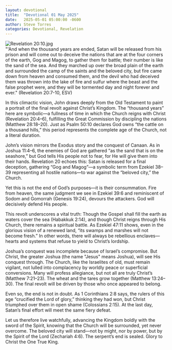 ```yaml
---
layout: devotional
title:  "Devotional 01 May 2025"
date:   2025-05-01 05:00:00 -0600
author: Steve Torres
categories: Devotional, Revelation
---
```

<img src="https://sitemedia.esteeb.com/file/esteebcomsitemedia/devotional_images/Revelation/Rev-20_10.jpg?raw=true" alt="Revelation 20:10.jpg" style="max-width: 100%; height: auto;">

<div class="scripture">
  "'And when the thousand years are ended, Satan will be released from his prison and will come out to deceive the nations that are at the four corners of the earth, Gog and Magog, to gather them for battle; their number is like the sand of the sea. And they marched up over the broad plain of the earth and surrounded the camp of the saints and the beloved city, but fire came down from heaven and consumed them, and the devil who had deceived them was thrown into the lake of fire and sulfur where the beast and the false prophet were, and they will be tormented day and night forever and ever." (Revelation 20:7-10, ESV)

</div>

In this climactic vision, John draws deeply from the Old Testament to paint a portrait of the final revolt against Christ’s Kingdom. The “thousand years” here are symbolic—a fullness of time in which the Church reigns with Christ (Revelation 20:4–6), fulfilling the Great Commission by discipling the nations (Matthew 28:18–20). Just as Psalm 50:10 declares God owns “the cattle on a thousand hills,” this period represents the complete age of the Church, not a literal duration.

John’s vision mirrors the Exodus story and the conquest of Canaan. As in Joshua 11:4–6, the enemies of God are gathered “as the sand that is on the seashore,” but God tells His people not to fear, for He will give them into their hands. Revelation 20 echoes this: Satan is released for a final deception, gathering “Gog and Magog”—a symbolic term from Ezekiel 38–39 representing all hostile nations—to war against the “beloved city,” the Church.

Yet this is not the end of God’s purposes—it is their consummation. Fire from heaven, the same judgment we see in Ezekiel 39:6 and reminiscent of Sodom and Gomorrah (Genesis 19:24), devours the attackers. God will decisively defend His people.

This revolt underscores a vital truth: Though the Gospel shall fill the earth as waters cover the sea (Habakkuk 2:14), and though Christ reigns through His Church, there remains a spiritual battle. As Ezekiel 47:11 shows, even in the glorious vision of a renewed land, “its swamps and marshes will not become fresh.” In other words, there will always be rebellious enclaves—hearts and systems that refuse to yield to Christ’s lordship.

Joshua’s conquest was incomplete because of Israel’s compromise. But Christ, the greater Joshua (the name "Jesus" means Joshua), will see His conquest through. The Church, like the Israelites of old, must remain vigilant, not lulled into complacency by worldly peace or superficial conversions. Many will profess allegiance, but not all are truly Christ’s (Matthew 7:21–23). The wheat and the tares grow together (Matthew 13:24–30). The final revolt will be driven by those who once appeared to belong.

Even so, the end is not in doubt. As 1 Corinthians 2:8 says, the rulers of this age “crucified the Lord of glory,” thinking they had won, but Christ triumphed over them in open shame (Colossians 2:15). At the last day, Satan’s final effort will meet the same fiery defeat.

Let us therefore live watchfully, advancing the Kingdom boldly with the sword of the Spirit, knowing that the Church will be surrounded, yet never overcome. The beloved city will stand—not by might, nor by power, but by the Spirit of the Lord (Zechariah 4:6). The serpent’s end is sealed. Glory to Christ the One True King.
